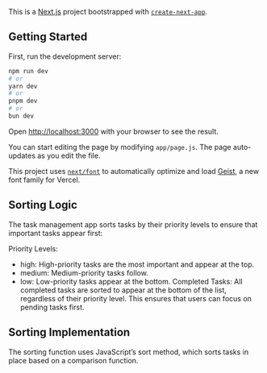 This is a [Next.js](https://nextjs.org) project bootstrapped with [`create-next-app`](https://nextjs.org/docs/app/api-reference/cli/create-next-app).

## Getting Started

First, run the development server:

```bash
npm run dev
# or
yarn dev
# or
pnpm dev
# or
bun dev
```

Open [http://localhost:3000](http://localhost:3000) with your browser to see the result.

You can start editing the page by modifying `app/page.js`. The page auto-updates as you edit the file.

This project uses [`next/font`](https://nextjs.org/docs/app/building-your-application/optimizing/fonts) to automatically optimize and load [Geist](https://vercel.com/font), a new font family for Vercel.

## Sorting Logic
The task management app sorts tasks by their priority levels to ensure that important tasks appear first:

Priority Levels:

- high: High-priority tasks are the most important and appear at the top.
- medium: Medium-priority tasks follow.
- low: Low-priority tasks appear at the bottom.
Completed Tasks: All completed tasks are sorted to appear at the bottom of the list, regardless of their priority level. This ensures that users can focus on pending tasks first.

## Sorting Implementation
The sorting function uses JavaScript’s sort method, which sorts tasks in place based on a comparison function.
